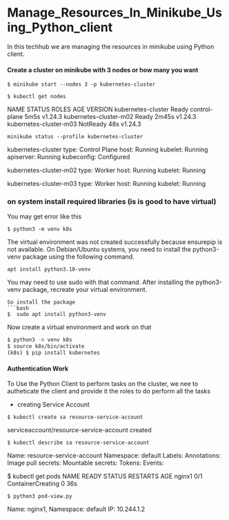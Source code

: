 # Manage_Resources_In_Minikube_Using_Python_client
In this techhub we are managing the resources in minikube using Python client.


#### Create a cluster on minikube with 3 nodes or how many you want

```
$ minikube start --nodes 3 -p kubernetes-cluster
```
```
$ kubectl get nodes
```
NAME                     STATUS     ROLES           AGE     VERSION
kubernetes-cluster       Ready      control-plane   5m5s    v1.24.3
kubernetes-cluster-m02   Ready      <none>          2m45s   v1.24.3
kubernetes-cluster-m03   NotReady   <none>          48s     v1.24.3

```
minikube status --profile kubernetes-cluster
```
kubernetes-cluster
type: Control Plane
host: Running
kubelet: Running
apiserver: Running
kubeconfig: Configured

kubernetes-cluster-m02
type: Worker
host: Running
kubelet: Running

kubernetes-cluster-m03
type: Worker
host: Running
kubelet: Running


### on system install required libraries (is is good to have virtual)
You may get error like this
```
$ python3 -m venv k8s
```
The virtual environment was not created successfully because ensurepip is not
available.  On Debian/Ubuntu systems, you need to install the python3-venv
package using the following command.

    apt install python3.10-venv

You may need to use sudo with that command.  After installing the python3-venv
package, recreate your virtual environment.
```
So install the package 
```bash 
$  sudo apt install python3-venv
```
Now create a virtual environment and work on that
```bash
$ python3 -m venv k8s
$ source k8s/bin/activate
(k8s) $ pip install kubernetes
```

#### Authentication Work

To Use the Python Client to perform tasks on the cluster, we nee to autheticate the client and provide it the roles to do perform all the tasks

* creating Service Account

```
$ kubectl create sa resource-service-account
```
serviceaccount/resource-service-account created

```
$ kubectl describe sa resource-service-account
```
Name:                resource-service-account
Namespace:           default
Labels:              <none>
Annotations:         <none>
Image pull secrets:  <none>
Mountable secrets:   <none>
Tokens:              <none>
Events:              <none>




$ kubectl get pods
NAME     READY   STATUS              RESTARTS   AGE
nginx1   0/1     ContainerCreating   0          36s

```
$ python3 pod-view.py
```
Name: nginx1, Namespace: default IP: 10.244.1.2

